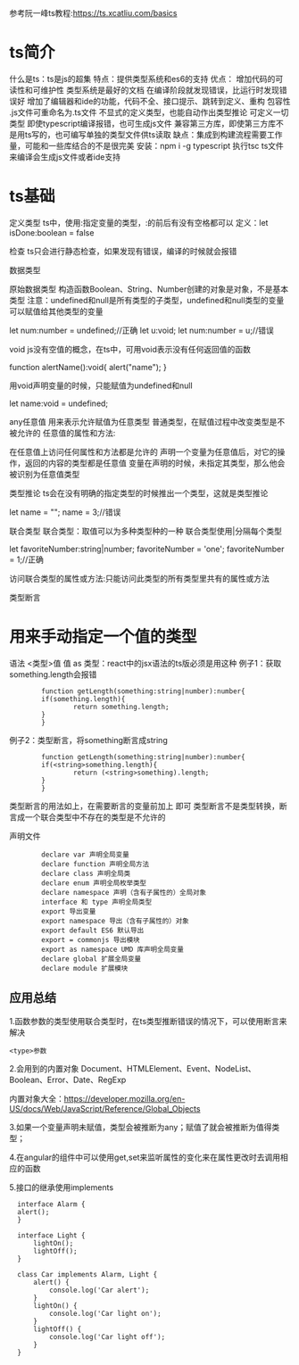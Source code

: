 参考阮一峰ts教程:https://ts.xcatliu.com/basics

# ts简介
什么是ts：ts是js的超集
特点：提供类型系统和es6的支持
优点：
增加代码的可读性和可维护性
类型系统是最好的文档
在编译阶段就发现错误，比运行时发现错误好
增加了编辑器和ide的功能，代码不全、接口提示、跳转到定义、重构
包容性
.js文件可重命名为.ts文件
不显式的定义类型，也能自动作出类型推论
可定义一切类型
即使typescript编译报错，也可生成js文件
兼容第三方库，即使第三方库不是用ts写的，也可编写单独的类型文件供ts读取
缺点：集成到构建流程需要工作量，可能和一些库结合的不是很完美
安装：npm i -g typescript 执行tsc ts文件来编译会生成js文件或者ide支持
# ts基础
定义类型
ts中，使用:指定变量的类型，:的前后有没有空格都可以
定义：let isDone:boolean = false

检查
ts只会进行静态检查，如果发现有错误，编译的时候就会报错

数据类型

原始数据类型
构造函数Boolean、String、Number创建的对象是对象，不是基本类型
注意：undefined和null是所有类型的子类型，undefined和null类型的变量可以赋值给其他类型的变量

let num:number = undefined;//正确
let u:void;
let num:number  = u;//错误

void
js没有空值的概念，在ts中，可用void表示没有任何返回值的函数

function alertName():void{
  alert("name");
}

用void声明变量的时候，只能赋值为undefined和null

let name:void = undefined;

any任意值
用来表示允许赋值为任意类型
普通类型，在赋值过程中改变类型是不被允许的
任意值的属性和方法:

在任意值上访问任何属性和方法都是允许的
声明一个变量为任意值后，对它的操作，返回的内容的类型都是任意值
变量在声明的时候，未指定其类型，那么他会被识别为任意值类型

类型推论
ts会在没有明确的指定类型的时候推出一个类型，这就是类型推论

let name = "";
name = 3;//错误

联合类型
联合类型：取值可以为多种类型种的一种
联合类型使用|分隔每个类型

let favoriteNumber:string|number;
favoriteNumber = 'one';
favoriteNumber = 1;//正确

访问联合类型的属性或方法:只能访问此类型的所有类型里共有的属性或方法

类型断言

#  用来手动指定一个值的类型
语法
<类型>值
值 as 类型：react中的jsx语法的ts版必须是用这种
例子1：获取something.length会报错
```
        function getLength(something:string|number):number{
        if(something.length){
                return something.length;
        }
        }
```

例子2：类型断言，将something断言成string

```
        function getLength(something:string|number):number{
        if(<string>something.length){
                return (<string>something).length;
        }
        }
```

类型断言的用法如上，在需要断言的变量前加上 即可
类型断言不是类型转换，断言成一个联合类型中不存在的类型是不允许的

声明文件
```
        declare var 声明全局变量
        declare function 声明全局方法
        declare class 声明全局类
        declare enum 声明全局枚举类型
        declare namespace 声明（含有子属性的）全局对象
        interface 和 type 声明全局类型
        export 导出变量
        export namespace 导出（含有子属性的）对象
        export default ES6 默认导出
        export = commonjs 导出模块
        export as namespace UMD 库声明全局变量
        declare global 扩展全局变量
        declare module 扩展模块
```

## 应用总结
 1.函数参数的类型使用联合类型时，在ts类型推断错误的情况下，可以使用断言来解决 
 ```
 <type>参数
 ```
 2.会用到的内置对象
 Document、HTMLElement、Event、NodeList、Boolean、Error、Date、RegExp
 
 内置对象大全：https://developer.mozilla.org/en-US/docs/Web/JavaScript/Reference/Global_Objects
 
 3.如果一个变量声明未赋值，类型会被推断为any；赋值了就会被推断为值得类型；
 
 4.在angular的组件中可以使用get,set来监听属性的变化来在属性更改时去调用相应的函数
 
  5.接口的继承使用implements
  ```
    interface Alarm {
    alert();
    }

    interface Light {
        lightOn();
        lightOff();
    }

    class Car implements Alarm, Light {
        alert() {
            console.log('Car alert');
        }
        lightOn() {
            console.log('Car light on');
        }
        lightOff() {
            console.log('Car light off');
        }
    }
  ```
